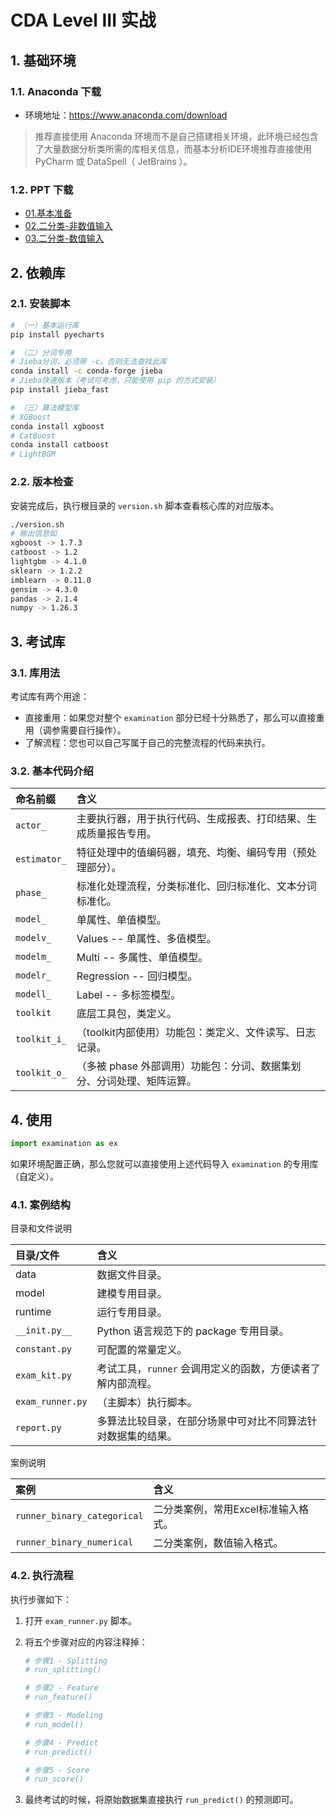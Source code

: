 # CDA Level III 实战

## 1. 基础环境

### 1.1. Anaconda 下载

* 环境地址：<https://www.anaconda.com/download>

> 推荐直接使用 Anaconda 环境而不是自己搭建相关环境，此环境已经包含了大量数据分析类所需的库相关信息，而基本分析IDE环境推荐直接使用
> PyCharm 或 DataSpell（ JetBrains ）。

### 1.2. PPT 下载

* [01.基本准备](ppt/01.基本准备.pptx)
* [02.二分类-非数值输入](ppt/02.二分类-非数值输入.pptx)
* [03.二分类-数值输入](ppt/03.二分类-数值输入.pptx)

## 2. 依赖库

### 2.1. 安装脚本

```bash
# （一）基本运行库
pip install pyecharts

# （二）分词专用
# Jieba分词，必须带 -c，否则无法查找此库
conda install -c conda-forge jieba
# Jieba快速版本（考试可考虑，只能使用 pip 的方式安装）
pip install jieba_fast

# （三）算法模型库
# XGBoost
conda install xgboost
# CatBoost
conda install catboost
# LightBGM
```

### 2.2. 版本检查

安装完成后，执行根目录的 `version.sh` 脚本查看核心库的对应版本。

```bash
./version.sh
# 输出信息如
xgboost -> 1.7.3
catboost -> 1.2
lightgbm -> 4.1.0
sklearn -> 1.2.2
imblearn -> 0.11.0
gensim -> 4.3.0
pandas -> 2.1.4
numpy -> 1.26.3
```

## 3. 考试库

### 3.1. 库用法

考试库有两个用途：

* 直接重用：如果您对整个 `examination` 部分已经十分熟悉了，那么可以直接重用（调参需要自行操作）。
* 了解流程：您也可以自己写属于自己的完整流程的代码来执行。

### 3.2. 基本代码介绍

| 命名前缀         | 含义                                     |
|:-------------|:---------------------------------------|
| `actor_`     | 主要执行器，用于执行代码、生成报表、打印结果、生成质量报告专用。       |
| `estimator_` | 特征处理中的值编码器，填充、均衡、编码专用（预处理部分）。          |
| `phase_`     | 标准化处理流程，分类标准化、回归标准化、文本分词标准化。           |
| `model_`     | 单属性、单值模型。                              |
| `modelv_`    | Values -- 单属性、多值模型。                    |
| `modelm_`    | Multi -- 多属性、单值模型。                     |
| `modelr_`    | Regression -- 回归模型。                    |
| `modell_`    | Label -- 多标签模型。                        |
| `toolkit`    | 底层工具包，类定义。                             |
| `toolkit_i_` | （toolkit内部使用）功能包：类定义、文件读写、日志记录。        |
| `toolkit_o_` | （多被 phase 外部调用）功能包：分词、数据集划分、分词处理、矩阵运算。 |

## 4. 使用

```python
import examination as ex
```

如果环境配置正确，那么您就可以直接使用上述代码导入 `examination` 的专用库（自定义）。

### 4.1. 案例结构

目录和文件说明

| 目录/文件            | 含义                                 |
|:-----------------|:-----------------------------------|
| data             | 数据文件目录。                            |
| model            | 建模专用目录。                            |
| runtime          | 运行专用目录。                            |
| `__init.py__`    | Python 语言规范下的 package 专用目录。        |
| `constant.py`    | 可配置的常量定义。                          |
| `exam_kit.py`    | 考试工具，`runner` 会调用定义的函数，方便读者了解内部流程。 |
| `exam_runner.py` | （主脚本）执行脚本。                         |
| `report.py`      | 多算法比较目录，在部分场景中可对比不同算法针对数据集的结果。     |

案例说明

| 案例                          | 含义                   |
|:----------------------------|:---------------------|
| `runner_binary_categorical` | 二分类案例，常用Excel标准输入格式。 |
| `runner_binary_numerical`   | 二分类案例，数值输入格式。        |

### 4.2. 执行流程

执行步骤如下：

1. 打开 `exam_runner.py` 脚本。
2. 将五个步骤对应的内容注释掉：

    ```python
    # 步骤1 - Splitting
    # run_splitting()
    
    # 步骤2 - Feature
    # run_feature()
    
    # 步骤3 - Modeling
    # run_model()
    
    # 步骤4 - Predict
    # run_predict()
    
    # 步骤5 - Score
    # run_score()
    ```
3. 最终考试的时候，将原始数据集直接执行 `run_predict()` 的预测即可。